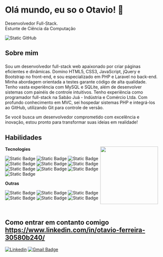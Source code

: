 <div align="left">
  <h1>Olá mundo, eu so o Otavio! 👋</h1>
  <p>Desenvolvedor Full-Stack. <br/>Estunte de Ciência da Computação</p>
  <img src="[https://img.shields.io/static/v1?label=Overview&message=Otavio&color=f8efd4&style=for-the-badge&logo=GitHub]" alt="Static GitHub">

## Sobre mim

###
Sou um desenvolvedor full-stack web apaixonado por criar páginas eficientes e dinâmicas. Domino HTML5, CSS3, JavaScript, jQuery e Bootstrap no front-end, e sou especializado em PHP e Laravel no back-end. Minha abordagem orientada a testes garante código de alta qualidade. Tenho vasta experiência com MySQL e SQLite, além de desenvolver sistemas com painéis de controle intuitivos. Tenho experiência como programador full-stack na Sabão Juá - Indústria e Comércio Ltda. Com profundo conhecimento em MVC, sei hospedar sistemas PHP e integrá-los ao GitHub, utilizando Git para controle de versão.

Se você busca um desenvolvedor comprometido com excelência e inovação, estou pronto para transformar suas ideias em realidade!
  
## Habilidades

<img align="right" margin-top="50em" height="190em" src="https://github-readme-stats.vercel.app/api/top-langs/?username=Otavio-Ferreira&layout=compact&langs_count=16&theme=great-gatsby"/>

**Tecnologies**

![Static Badge](https://img.shields.io/badge/-HTML5-100000?style=flat&logo=html5&color=000)
![Static Badge](https://img.shields.io/badge/-CSS3-100000?style=flat&logo=css3&color=000)
![Static Badge](https://img.shields.io/badge/-JavaScript-100000?style=flat&logo=javascript&color=000)
![Static Badge](https://img.shields.io/badge/-JQuery-100000?style=flat&logo=jquery&color=000)
![Static Badge](https://img.shields.io/badge/-Bootstrap-100000?style=flat&logo=bootstrap&color=000)
![Static Badge](https://img.shields.io/badge/-PHP-100000?style=flat&logo=php&color=000)
![Static Badge](https://img.shields.io/badge/-Laravel-100000?style=flat&logo=laravel&color=000)
![Static Badge](https://img.shields.io/badge/-MySql-100000?style=flat&logo=mysql&color=000)
![Static Badge](https://img.shields.io/badge/-Sqlite-100000?style=flat&logo=sqlite&color=000)
![Static Badge](https://img.shields.io/badge/-Micropython-100000?style=flat&logo=micropython&color=000)

**Outras**

![Static Badge](https://img.shields.io/badge/-Git-100000?style=flat&logo=gitl&color=000)
![Static Badge](https://img.shields.io/badge/-Github-100000?style=flat&logo=github&color=000)
![Static Badge](https://img.shields.io/badge/-Figma-100000?style=flat&logo=figma&color=000)
![Static Badge](https://img.shields.io/badge/-Insomnia-100000?style=flat&logo=Insomnia&color=000)
![Static Badge](https://img.shields.io/badge/-Postman-100000?style=flat&logo=Postman&color=000)
![Static Badge](https://img.shields.io/badge/-PhpMyAdmin-100000?style=flat&logo=phpmyadmin&color=000)
  
<br/>

## Como entrar em contanto comigo https://www.linkedin.com/in/otavio-ferreira-30580b240/
[![Linkedin](https://img.shields.io/badge/-Otavio%20Ferreira-blue?style=flat-square&logo=Linkedin&color=000&link=https://www.linkedin.com/in/otavio-ferreira-30580b240)](https://www.linkedin.com/in/otavio-ferreira-30580b240)
[![Gmail Badge](https://img.shields.io/badge/-otavioferreira4343@email.com-006bed?style=flat-square&logo=Gmail&color=000&link=mailto:otavioferreira4343@gmail.com)](mailto:otavioferreira4343@gmail.com)
